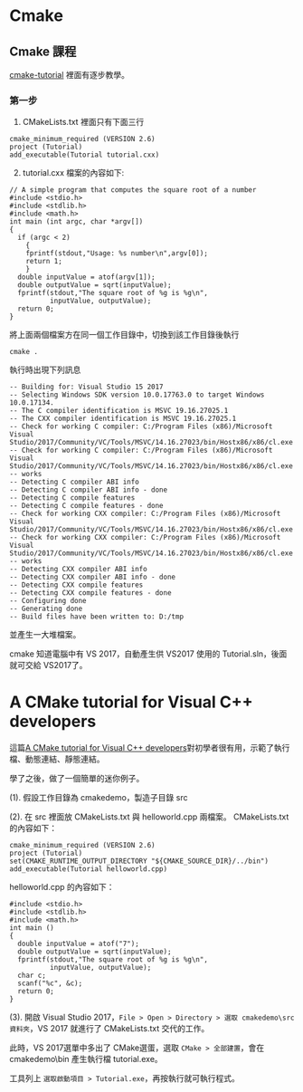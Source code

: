 # Cmake
## Cmake 課程
[cmake-tutorial](https://cmake.org/cmake-tutorial/) 裡面有逐步教學。

### 第一步
1. CMakeLists.txt 裡面只有下面三行
```
cmake_minimum_required (VERSION 2.6)
project (Tutorial)
add_executable(Tutorial tutorial.cxx)
```
2. tutorial.cxx 檔案的內容如下:
```
// A simple program that computes the square root of a number
#include <stdio.h>
#include <stdlib.h>
#include <math.h>
int main (int argc, char *argv[])
{
  if (argc < 2)
    {
    fprintf(stdout,"Usage: %s number\n",argv[0]);
    return 1;
    }
  double inputValue = atof(argv[1]);
  double outputValue = sqrt(inputValue);
  fprintf(stdout,"The square root of %g is %g\n",
          inputValue, outputValue);
  return 0;
}
```
將上面兩個檔案方在同一個工作目錄中，切換到該工作目錄後執行
```
cmake .
```
執行時出現下列訊息
```
-- Building for: Visual Studio 15 2017
-- Selecting Windows SDK version 10.0.17763.0 to target Windows 10.0.17134.
-- The C compiler identification is MSVC 19.16.27025.1
-- The CXX compiler identification is MSVC 19.16.27025.1
-- Check for working C compiler: C:/Program Files (x86)/Microsoft Visual Studio/2017/Community/VC/Tools/MSVC/14.16.27023/bin/Hostx86/x86/cl.exe
-- Check for working C compiler: C:/Program Files (x86)/Microsoft Visual Studio/2017/Community/VC/Tools/MSVC/14.16.27023/bin/Hostx86/x86/cl.exe -- works
-- Detecting C compiler ABI info
-- Detecting C compiler ABI info - done
-- Detecting C compile features
-- Detecting C compile features - done
-- Check for working CXX compiler: C:/Program Files (x86)/Microsoft Visual Studio/2017/Community/VC/Tools/MSVC/14.16.27023/bin/Hostx86/x86/cl.exe
-- Check for working CXX compiler: C:/Program Files (x86)/Microsoft Visual Studio/2017/Community/VC/Tools/MSVC/14.16.27023/bin/Hostx86/x86/cl.exe -- works
-- Detecting CXX compiler ABI info
-- Detecting CXX compiler ABI info - done
-- Detecting CXX compile features
-- Detecting CXX compile features - done
-- Configuring done
-- Generating done
-- Build files have been written to: D:/tmp
```
並產生一大堆檔案。 

cmake 知道電腦中有 VS 2017，自動產生供 VS2017 使用的 Tutorial.sln，後面就可交給 VS2017了。

# A CMake tutorial for Visual C++ developers
這篇[A CMake tutorial for Visual C++ developers](https://www.codeproject.com/Articles/1181455/%2FArticles%2F1181455%2FA-CMake-tutorial-for-Visual-Cplusplus-developers)對初學者很有用，示範了執行檔、動態連結、靜態連結。

學了之後，做了一個簡單的迷你例子。

(1). 假設工作目錄為 cmakedemo，製造子目錄 src

(2). 在 src 裡面放 CMakeLists.txt 與 helloworld.cpp 兩檔案。 CMakeLists.txt 的內容如下：
```
cmake_minimum_required (VERSION 2.6)
project (Tutorial)
set(CMAKE_RUNTIME_OUTPUT_DIRECTORY "${CMAKE_SOURCE_DIR}/../bin")
add_executable(Tutorial helloworld.cpp)
```
helloworld.cpp 的內容如下：
```
#include <stdio.h>
#include <stdlib.h>
#include <math.h>
int main ()
{
  double inputValue = atof("7");
  double outputValue = sqrt(inputValue);
  fprintf(stdout,"The square root of %g is %g\n",
          inputValue, outputValue);
  char c;
  scanf("%c", &c);
  return 0;
}
```
(3). 開啟 Visual Studio 2017，`File > Open > Directory > 選取 cmakedemo\src 資料夾`，VS 2017 就進行了 CMakeLists.txt 交代的工作。

此時，VS 2017選單中多出了 CMake選蛋，選取 `CMake > 全部建置`，會在 cmakedemo\bin 產生執行檔 tutorial.exe。

工具列上 `選取啟動項目 > Tutorial.exe`，再按執行就可執行程式。
